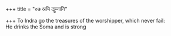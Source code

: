 +++
title = "०७ अभि द्युम्नानि"

+++
To Indra go the treasures of the worshipper, which never fail:  
     He drinks the Soma and is strong